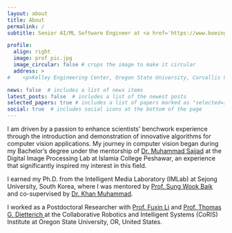 ```yaml
---
layout: about
title: About
permalink: /
subtitle: Senior AI/ML Software Engineer at <a href='https://www.boeing.com/'>Boeing Research & Technology Software</a>, Seattle, WA, USA

profile:
  align: right
  image: prof_pic.jpg
  image_circular: false # crops the image to make it circular
  address: >
#    <p>Kelley Engineering Center, Oregon State University, Corvallis 97331, Oregon USA</p>

news: false  # includes a list of news items
latest_posts: false  # includes a list of the newest posts
selected_papers: true # includes a list of papers marked as "selected={true}"
social: true  # includes social icons at the bottom of the page
---
```



I am driven by a passion to enhance scientists' benchwork experience through the introduction and demonstration of innovative algorithms for computer vision applications. My journey in computer vision began during my Bachelor’s degree under the mentorship of [Dr. Muhammad Sajjad](https://scholar.google.com.pk/citations?user=E4-dElIAAAAJ&hl=en) at the Digital Image Processing Lab at Islamia College Peshawar, an experience that significantly inspired my interest in this field.

I earned my Ph.D. from the Intelligent Media Laboratory (IMLab) at Sejong University, South Korea, where I was mentored by [Prof. Sung Wook Baik](https://scholar.google.com.pk/citations?user=9tXoIf0AAAAJ&hl=en&authuser=1) and co-supervised by [Dr. Khan Muhammad](https://scholar.google.com.pk/citations?user=k5oUZyQAAAAJ&hl).

I worked as a Postdoctoral Researcher with [Prof. Fuxin Li](https://scholar.google.com/citations?user=snDpfA0AAAAJ&hl=en) and [Prof. Thomas G. Dietterich ](https://web.engr.oregonstate.edu/~tgd/) at the Collaborative Robotics and Intelligent Systems (CoRIS) Institute at Oregon State University, OR, United States.





